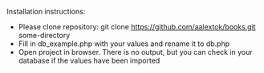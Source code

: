 Installation instructions:
- Please clone repository:
git clone https://github.com/aalextok/books.git some-directory
- Fill in db_example.php with your values and rename it to db.php
- Open project in browser. There is no output, but you can check in your database if the values have been imported
